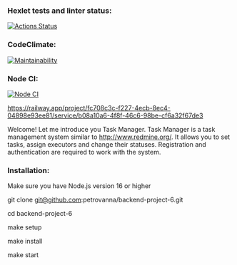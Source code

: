 ### Hexlet tests and linter status:
[![Actions Status](https://github.com/petrovanna/backend-project-6/workflows/hexlet-check/badge.svg)](https://github.com/petrovanna/backend-project-6/actions)

### CodeClimate:
[![Maintainability](https://api.codeclimate.com/v1/badges/f520f12a270235b73fef/maintainability)](https://codeclimate.com/github/petrovanna/backend-project-6/maintainability)

### Node CI:
[![Node CI](https://github.com/petrovanna/backend-project-6/workflows/nodejs/badge.svg)](https://github.com/petrovanna/backend-project-6/actions/workflows/nodejs.yml)

https://railway.app/project/fc708c3c-f227-4ecb-8ec4-04898e93ee81/service/b08a10a6-4f8f-46c6-98be-cf6a32f67de3

Welcome! Let me introduce you Task Manager. Task Manager is a task management system similar to http://www.redmine.org/. It allows you to set tasks, assign executors and change their statuses. Registration and authentication are required to work with the system. 

### Installation:
Make sure you have Node.js version 16 or higher

git clone git@github.com:petrovanna/backend-project-6.git

cd backend-project-6

make setup

make install

make start